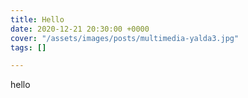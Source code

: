 ```yaml
---
title: Hello
date: 2020-12-21 20:30:00 +0000
cover: "/assets/images/posts/multimedia-yalda3.jpg"
tags: []

---
```

hello